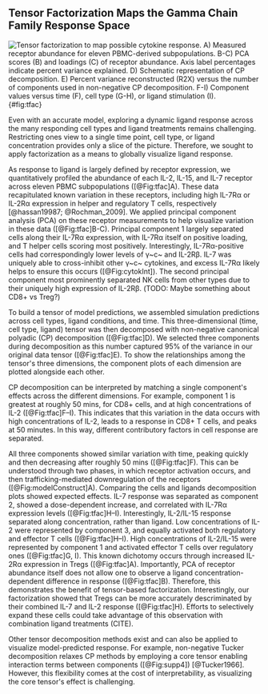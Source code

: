 ## Tensor Factorization Maps the Gamma Chain Family Response Space

![**Tensor factorization to map possible cytokine response.** A) Measured receptor abundance for eleven PBMC-derived subpopulations. B-C) PCA scores (B) and loadings (C) of receptor abundance. Axis label percentages indicate percent variance explained. D) Schematic representation of CP decomposition. E) Percent variance reconstructed (R2X) versus the number of components used in non-negative CP decomposition. F-I) Component values versus time (F), cell type (G-H), or ligand stimulation (I).](./Figures/figure3.svg){#fig:tfac}

Even with an accurate model, exploring a dynamic ligand response across the many responding cell types and ligand treatments remains challenging. Restricting ones view to a single time point, cell type, or ligand concentration provides only a slice of the picture. Therefore, we sought to apply factorization as a means to globally visualize ligand response.

As response to ligand is largely defined by receptor expression, we quantitatively profiled the abundance of each IL-2, IL-15, and IL-7 receptor across eleven PBMC subpopulations ([@Fig:tfac]A). These data recapitulated known variation in these receptors, including high IL-7Rα or IL-2Rα expression in helper and regulatory T cells, respectively [@hassan19987; @Rochman_2009]. We applied principal component analysis (PCA) on these receptor measurements to help visualize variation in these data ([@Fig:tfac]B-C). Principal component 1 largely separated cells along their IL-7Rα expression, with IL-7Rα itself on positive loading, and T helper cells scoring most positively. Interestingly, IL-7Rα-positive cells had correspondingly lower levels of γ~c~ and IL-2Rβ. IL-7 was uniquely able to cross-inhibit other γ~c~ cytokines, and excess IL-7Rα likely helps to ensure this occurs ([@Fig:cytokInt]). The second principal component most prominently separated NK cells from other types due to their uniquely high expression of IL-2Rβ. (TODO: Maybe something about CD8+ vs Treg?)

To build a tensor of model predictions, we assembled simulation predictions across cell types, ligand conditions, and time. This three-dimensional (time, cell type, ligand) tensor was then decomposed with non-negative canonical polyadic (CP) decomposition ([@Fig:tfac]D). We selected three components during decomposition as this number captured 95% of the variance in our original data tensor ([@Fig:tfac]E). To show the relationships among the tensor's three dimensions, the component plots of each dimension are plotted alongside each other.

CP decomposition can be interpreted by matching a single component's effects across the different dimensions. For example, component 1 is greatest at roughly 50 mins, for CD8+ cells, and at high concentrations of IL-2 ([@Fig:tfac]F–I). This indicates that this variation in the data occurs with high concentrations of IL-2, leads to a response in CD8+ T cells, and peaks at 50 minutes. In this way, different contributory factors in cell response are separated.

All three components showed similar variation with time, peaking quickly and then decreasing after roughly 50 mins ([@Fig:tfac]F). This can be understood through two phases, in which receptor activation occurs, and then trafficking-mediated downregulation of the receptors ([@Fig:modelConstruct]A). Comparing the cells and ligands decomposition plots showed expected effects. IL-7 response was separated as component 2, showed a dose-dependent increase, and correlated with IL-7Rα expression levels ([@Fig:tfac]H–I). Interestingly, IL-2/IL-15 response separated along concentration, rather than ligand. Low concentrations of IL-2 were represented by component 3, and equally activated both regulatory and effector T cells ([@Fig:tfac]H–I). High concentrations of IL-2/IL-15 were represented by component 1 and activated effector T cells over regulatory ones ([@Fig:tfac]G, I). This known dichotomy occurs through increased IL-2Rα expression in Tregs ([@Fig:tfac]A). Importantly, PCA of receptor abundance itself does not allow one to observe a ligand concentration-dependent difference in response ([@Fig:tfac]B). Therefore, this demonstrates the benefit of tensor-based factorization. Interestingly, our factorization showed that Tregs can be more accurately descriminated by their combined IL-7 and IL-2 response ([@Fig:tfac]H). Efforts to selectively expand these cells could take advantage of this observation with combination ligand treatments (CITE).

Other tensor decomposition methods exist and can also be applied to visualize model-predicted response. For example, non-negative Tucker decomposition relaxes CP methods by employing a core tensor enabling interaction terms between components ([@Fig:supp4]) [@Tucker1966]. However, this flexibility comes at the cost of interpretability, as visualizing the core tensor's effect is challenging.
